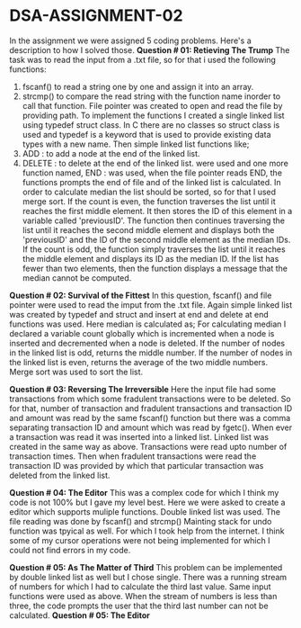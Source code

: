 # DSA-ASSIGNMENT-02
In the assignment we were assigned 5 coding problems. Here's a description to how I solved those.
**Question # 01: Retieving The Trump**
The task was to read the input from a .txt file, so for that i used the following functions: 
1. fscanf() to read a string one by one and assign it into an array.
2. strcmp() to compare the read string with the function name inorder to call that function.
File pointer was created to open and read the file by providing path.
To implement the functions I created a single linked list using typedef struct class.
In C there are no classes so struct class is used and typedef is a keyword that is used to provide existing data types with a new name.
Then simple linked list functions like;
1. ADD : to add a node at the end of the linked list.
2. DELETE : to delete at the end of the linked list.
were used and one more function named,
END : was used, when the file pointer reads END, the functions prompts the end of file and of the linked list is calculated.
In order to calculate median the list should be sorted, so for that I used merge sort.
If the count is even, the function traverses the list until it reaches the first middle element. It then stores the ID of this element in a variable called 'previousID'. The function then continues traversing the list until it reaches the second middle element and displays both the 'previousID' and the ID of the second middle element as the median IDs.
If the count is odd, the function simply traverses the list until it reaches the middle element and displays its ID as the median ID.
If the list has fewer than two elements, then the function displays a message that the median cannot be computed.

**Question # 02: Survival of the Fittest**
In this question, fscanf() and file pointer were used to read the imput from the .txt file.
Again simple linked list was created by typedef and struct and insert at end and delete at end functions was used.
Here median is calculated as;
For calculating median I declared a variable count globally which is incremented when a node is inserted and decremented when a node is deleted.
If the number of nodes in the linked list is odd, returns the middle number.
If the number of nodes in the linked list is even, returns the average of the two middle numbers.
Merge sort was used to sort the list.

**Question # 03: Reversing The Irreversible**
Here the input file had some transactions from which some fradulent transactions were to be deleted.
So for that, number of transaction and fradulent transactions and transaction ID and amount was read by the same fscanf() function but there was a comma separating transaction ID and amount which was read by fgetc().
When ever a transaction was read it was inserted into a linked list.
Linked list was created in the same way as above.
Transactions were read upto number of transaction times.
Then when fradulent transactions were read the transaction ID was provided by which that particular transaction was deleted from the linked list.

**Question # 04: The Editor**
This was a complex code for which I think my code is not 100% but I gave my level best.
Here we were asked to create a editor which supports muliple functions.
Double linked list was used.
The file reading was done by fscanf() and strcmp()
Mainting stack for undo function was tpyical as well. For which I took help from the internet.
I think some of my cursor operations were not being implemented for which I could not find errors in my code. 

**Question # 05: As The Matter of Third**
This problem can be implemented by double linked list as well but I chose single.
There was a running stream of numbers for which I had to calculate the third last value.
Same input functions were used as above. 
When the stream of numbers is less than three, the code prompts the user that the third last number can not be calculated.
**Question # 05: The Editor**
